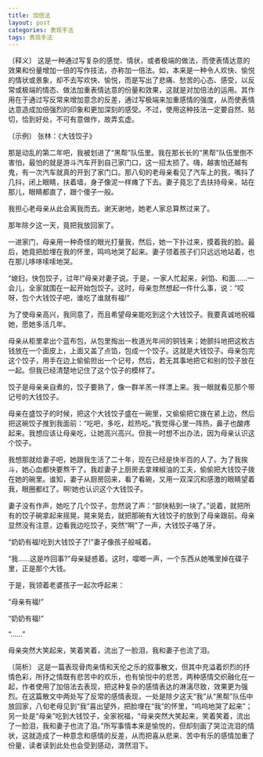 ```yaml
---
title: 加倍法
layout: post
categories: 表现手法
tags: 表现手法
---
```


〔释义〕 这是一种通过写复杂的感觉、情状，或者极端的做法，而使表情达意的效果和份量增加一倍的写作技法，亦称加一倍法。如，本来是一种令人欢快、愉悦的情状或景象，却不去写欢快、愉悦，而是写出了悲痛、愁苦的心态、感受，以反常或极端的情态、做法加重表情达意的份量和效果，这就是对加倍法的运用。其作用在于通过写反常来增加意念的反差，通过写极端来加重感情的强度，从而使表情达意造成加倍强烈的印象和更加深刻的感受。不过，使用这种技法一定要自然、贴切，恰到好处，不可有意做作，故弄玄虚。

〔示例〕 张林：《大钱饺子》

那是动乱的第二年吧，我被划进了“黑帮”队伍里。我在那长长的“黑帮”队伍里倒不害怕，最怕的就是游斗汽车开到自己家门口，这一招太损了。嗨，越害怕还越有鬼，有一次汽车就真的开到了家门口。那八旬的老母亲看见了汽车上的我，嘴抖了几抖，闭上眼睛，扶着墙，身子像泥一样瘫了下去。妻子竟忘了去扶持母亲，站在那儿，眼睛都直了，跟个傻子一般。

我担心老母亲从此会离我而去。谢天谢地，她老人家总算熬过来了。

那年除夕这一天，竟把我放回家了。

一进家门，母亲用一种奇怪的眼光打量我，然后，她一下扑过来，摸着我的脸。最后，她竟把脸埋在我的怀里，鸣呜地哭了起来。妻子领着孩子们只远远地站着，也在那儿哆哆嗦嗦地哭。

“媳妇，快包饺子，过年!”母亲对妻子说。于是，一家人忙起来，剁馅、和面……一会儿，全家就围在一起开始包饺子。这时，母亲忽然想起一件什么事，说：“哎呀，包个大钱饺子吧，谁吃了谁就有福!”

为了使母亲高兴，我同意了，而且希望母亲能吃到这个大钱饺子。我要真诚地祝福她，愿她多活几年。

母亲从柜里拿出个蓝布包，从包里掏出一枚道光年间的铜钱来；她颤抖地把这枚古钱放在一个面皮上，上面又盖了点馅，包成一个饺子。这就是大钱饺子。母亲包完这个饺子，用手在边上偷偷担出一个记号，然后，若无其事地把它和别的饺子放在一起。但我已经清楚地记住了这个饺子的模样了。

饺子是母亲亲自煮的，饺子要熟了，像一群羊羔一样漂上来。我一眼就看见那个带记号的大钱饺子。

母亲在盛饺子的时候，把这个大钱饺子盛在一碗里，又偷偷把它拨在紧上边，然后把这碗饺子推到我面前：“吃吧，多吃，趁热吃。”我觉得心里一阵热，鼻子也酸疼起来。我想应该让母亲吃，让她高兴高兴。但我一时想不出办法，因为母亲认识这个饺子。

我想那就给妻子吧，她跟我生活了二十年，现在已经是快半百的人了。为了我挨斗，她心血都快要熬干了。我趁妻子上厨房去拿辣椒油的工夫，偷偷把大钱饺子拨在她的碗里。谁知，妻子从厨房回来，看了看碗，又用一双深沉和感激的眼睛望着我，眼圈都红了。啊!她也认识这个大钱饺子。

妻子没有作声，她吃了几个饺子，忽然说了声：“部快粘到一块了。”说着，就把所有的饺子碗拿起来摇晃，晃来晃去，就把那碗有大钱饺子的放到了母亲跟前。母亲显然没有注意，边看我边吃饺子，突然“啊”了一声，大钱饺子咯了牙。

“奶奶有福!吃到大钱饺子了!”妻子像孩子般喊着。

“我……这是咋回事?”母亲疑惑着。这时，噹啷一声，一个东西从她嘴里掉在碟子里，正是那个大钱。

于是，我领着老婆孩子一起次呼起来：

“母亲有福!”

“奶奶有福!”

“……”

母亲突然大笑起来，笑着笑着，流出了一脸泪，我和妻子也流了泪。

〔简析〕 这是一篇表现骨肉亲情和天伦之乐的叙事散文，但其中充溢着炽烈的抒情色彩，所抒之情既有悲苦中的欢乐，也有愉悦中的悲苦，两种感情交织融化在一起，作者使用了加倍法去表现，把这种复杂的感情表达的淋漓尽致，效果更为强烈。在这篇散文中两处写了反常的感情表现，一处是除夕这天“我”从“黑帮”队伍中放回家，八旬老母见到“我”喜出望外，把脸埋在“我”的怀里，“呜呜地哭了起来”；另一处是“母亲”吃到大钱饺子，全家祝福，“母亲突然大笑起来，笑着笑着，流出了一脸泪，我和妻子也流了泪。”所写事情本来是愉悦的，但却刻画了哭泣流泪的情状，这就造成了一种意念和感情的反差，从而把喜从悲来、苦中有乐的感情加重了份量，读者读到此处也会受到感动，潸然泪下。 